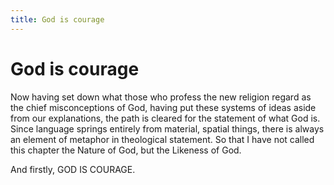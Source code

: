 ```yaml
---
title: God is courage
---
```

# God is courage

Now having set down what those who profess the new religion regard as
the chief misconceptions of God, having put these systems of ideas aside
from our explanations, the path is cleared for the statement of what God
is. Since language springs entirely from material, spatial things, there
is always an element of metaphor in theological statement. So that I
have not called this chapter the Nature of God, but the Likeness of God.

And firstly, GOD IS COURAGE.
